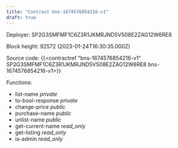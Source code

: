 ```yaml
---
title: "Contract bns-1674576854216-v1"
draft: true
---
```

Deployer: SP2G3SMFMF1C6Z3R1JKMRJND5V508E2ZAG12W6RE8


 



Block height: 92572 (2023-01-24T16:30:35.000Z)

Source code: {{<contractref "bns-1674576854216-v1" SP2G3SMFMF1C6Z3R1JKMRJND5V508E2ZAG12W6RE8 bns-1674576854216-v1>}}

Functions:

* list-name _private_
* to-bool-response _private_
* change-price _public_
* purchase-name _public_
* unlist-name _public_
* get-current-name _read_only_
* get-listing _read_only_
* is-admin _read_only_
